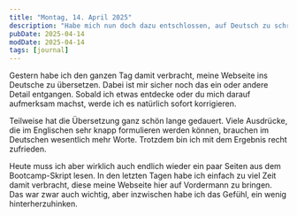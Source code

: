 ```yaml
---
title: "Montag, 14. April 2025"
description: "Habe mich nun doch dazu entschlossen, auf Deutsch zu schreiben."
pubDate: 2025-04-14
modDate: 2025-04-14
tags: [journal]
---
```


Gestern habe ich den ganzen Tag damit verbracht,
meine Webseite ins Deutsche zu übersetzen.
Dabei ist mir sicher noch das ein oder andere Detail entgangen.
Sobald ich etwas entdecke oder du mich darauf aufmerksam machst,
werde ich es natürlich sofort korrigieren.

Teilweise hat die Übersetzung ganz schön lange gedauert.
Viele Ausdrücke, die im Englischen sehr knapp formulieren werden können, brauchen im Deutschen wesentlich mehr Worte.
Trotzdem bin ich mit dem Ergebnis recht zufrieden.

Heute muss ich aber wirklich auch endlich wieder ein paar Seiten aus dem Bootcamp-Skript lesen.
In den letzten Tagen habe ich einfach zu viel Zeit damit verbracht,
diese meine Webseite hier auf Vordermann zu bringen.
Das war zwar auch wichtig,
aber inzwischen habe ich das Gefühl,
ein wenig hinterherzuhinken.
